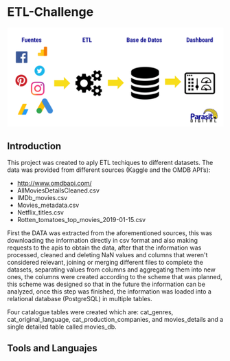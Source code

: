 # ETL-Challenge

[![](img/etl.png)]()    

## Introduction

This project was created to aply ETL techiques to different datasets. The data was provided from different sources (Kaggle and the OMDB API’s):

- http://www.omdbapi.com/
- AllMoviesDetailsCleaned.csv
- IMDb_movies.csv
- Movies_metadata.csv
- Netflix_titles.csv
- Rotten_tomatoes_top_movies_2019-01-15.csv

First the DATA was extracted from the aforementioned sources, this was downloading the information directly in csv format and also making requests to the apis to obtain the data, after that the information was processed, cleaned and deleting NaN values and columns that weren't considered relevant, joining or merging different files to complete the datasets, separating values from columns and aggregating them into new ones, the columns were created according to the scheme that was planned,  this scheme was designed so that in the future the information can be analyzed, once this step was finished, the information was loaded into a relational database (PostgreSQL) in multiple tables.

Four catalogue tables were created which are: cat_genres, cat_original_language, cat_production_companies, and movies_details and a single detailed table called movies_db.

## Tools and Languajes





